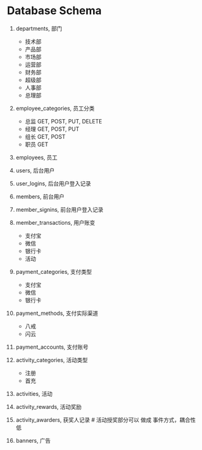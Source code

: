 # Database Schema
1.  departments, 部门
    - 技术部
    - 产品部
    - 市场部
    - 运营部
    - 财务部
    - 超级部
    - 人事部
    - 总理部
2.  employee_categories, 员工分类
    - 总监 GET, POST, PUT, DELETE
    - 经理 GET, POST, PUT
    - 组长 GET, POST
    - 职员 GET
2.  employees, 员工

    
3.  users, 后台用户
4.  user_logins, 后台用户登入记录

4.  members, 前台用户
4.  member_signins, 前台用户登入记录
5.  member_transactions, 用户账变
    - 支付宝
    - 微信
    - 银行卡
    - 活动

5.  payment_categories, 支付类型
    - 支付宝
    - 微信
    - 银行卡
    
6.  payment_methods, 支付实际渠道
    - 八戒
    - 闪云
    
7.  payment_accounts, 支付账号

8.  activity_categories, 活动类型
    - 注册
    - 首充
9.  activities, 活动
10. activity_rewards, 活动奖励
11. activity_awarders, 获奖人记录 # 活动授奖部分可以 做成 事件方式，耦合性低

12. banners, 广告
